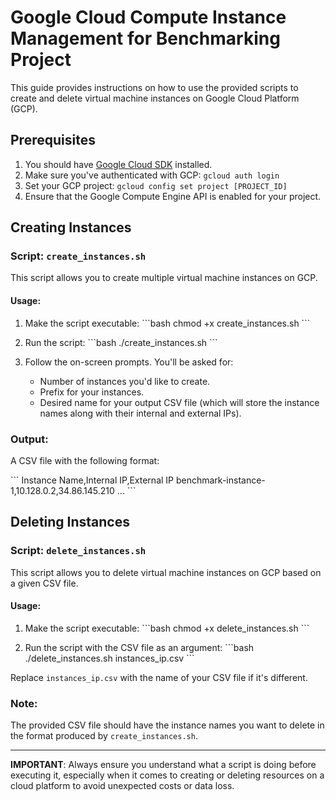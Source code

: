 # Google Cloud Compute Instance Management for Benchmarking Project

This guide provides instructions on how to use the provided scripts to create and delete virtual machine instances on Google Cloud Platform (GCP).

## Prerequisites

1. You should have [Google Cloud SDK](https://cloud.google.com/sdk/docs/install) installed.
2. Make sure you've authenticated with GCP: `gcloud auth login`
3. Set your GCP project: `gcloud config set project [PROJECT_ID]`
4. Ensure that the Google Compute Engine API is enabled for your project.

## Creating Instances

### Script: `create_instances.sh`

This script allows you to create multiple virtual machine instances on GCP.

#### Usage:

1. Make the script executable:
\```bash
chmod +x create_instances.sh
\```

2. Run the script:
\```bash
./create_instances.sh
\```

3. Follow the on-screen prompts. You'll be asked for:
   - Number of instances you'd like to create.
   - Prefix for your instances.
   - Desired name for your output CSV file (which will store the instance names along with their internal and external IPs).

### Output:

A CSV file with the following format:

\```
Instance Name,Internal IP,External IP
benchmark-instance-1,10.128.0.2,34.86.145.210
...
\```

## Deleting Instances

### Script: `delete_instances.sh`

This script allows you to delete virtual machine instances on GCP based on a given CSV file.

#### Usage:

1. Make the script executable:
\```bash
chmod +x delete_instances.sh
\```

2. Run the script with the CSV file as an argument:
\```bash
./delete_instances.sh instances_ip.csv
\```

Replace `instances_ip.csv` with the name of your CSV file if it's different.

### Note:

The provided CSV file should have the instance names you want to delete in the format produced by `create_instances.sh`.

---

**IMPORTANT**: Always ensure you understand what a script is doing before executing it, especially when it comes to creating or deleting resources on a cloud platform to avoid unexpected costs or data loss.
